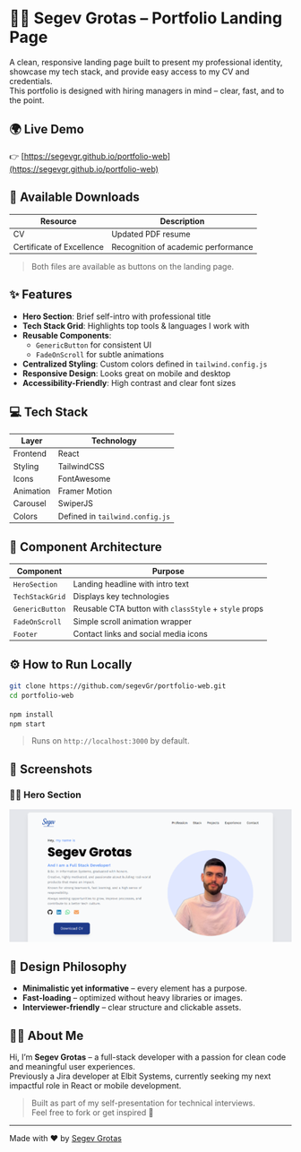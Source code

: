 # 🧑‍💻 Segev Grotas – Portfolio Landing Page

A clean, responsive landing page built to present my professional identity, showcase my tech stack, and provide easy access to my CV and credentials.  
This portfolio is designed with hiring managers in mind – clear, fast, and to the point.

## 🌍 Live Demo

👉 [https://segevgr.github.io/portfolio-web](https://segevgr.github.io/portfolio-web)

## 📄 Available Downloads

| Resource                  | Description                         |
| ------------------------- | ----------------------------------- |
| CV                        | Updated PDF resume                  |
| Certificate of Excellence | Recognition of academic performance |

> Both files are available as buttons on the landing page.

## ✨ Features

- **Hero Section**: Brief self-intro with professional title
- **Tech Stack Grid**: Highlights top tools & languages I work with
- **Reusable Components**:
  - `GenericButton` for consistent UI
  - `FadeOnScroll` for subtle animations
- **Centralized Styling**: Custom colors defined in `tailwind.config.js`
- **Responsive Design**: Looks great on mobile and desktop
- **Accessibility-Friendly**: High contrast and clear font sizes

## 💻 Tech Stack

| Layer     | Technology                      |
| --------- | ------------------------------- |
| Frontend  | React                           |
| Styling   | TailwindCSS                     |
| Icons     | FontAwesome                     |
| Animation | Framer Motion                   |
| Carousel  | SwiperJS                        |
| Colors    | Defined in `tailwind.config.js` |

## 🧩 Component Architecture

| Component       | Purpose                                               |
| --------------- | ----------------------------------------------------- |
| `HeroSection`   | Landing headline with intro text                      |
| `TechStackGrid` | Displays key technologies                             |
| `GenericButton` | Reusable CTA button with `classStyle` + `style` props |
| `FadeOnScroll`  | Simple scroll animation wrapper                       |
| `Footer`        | Contact links and social media icons                  |

## ⚙️ How to Run Locally

```bash
git clone https://github.com/segevGr/portfolio-web.git
cd portfolio-web

npm install
npm start
```

> Runs on `http://localhost:3000` by default.

## 📸 Screenshots

### 🧑‍🎤 Hero Section

![Hero](./public/screenshots/hero.png)

## 🧠 Design Philosophy

- **Minimalistic yet informative** – every element has a purpose.
- **Fast-loading** – optimized without heavy libraries or images.
- **Interviewer-friendly** – clear structure and clickable assets.

## 👨‍💼 About Me

Hi, I’m **Segev Grotas** – a full-stack developer with a passion for clean code and meaningful user experiences.  
Previously a Jira developer at Elbit Systems, currently seeking my next impactful role in React or mobile development.

> Built as part of my self-presentation for technical interviews.  
> Feel free to fork or get inspired 🙂

---

Made with ❤️ by [Segev Grotas](https://github.com/segevGr)
